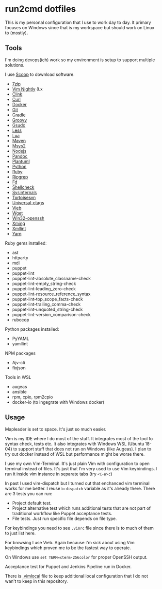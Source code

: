 # run2cmd dotfiles

This is my personal configuration that I use to work day to day. It primary focuses on Windows since that is my workspace but should work on Linux to (mostly).

## Tools

I'm doing devops(ich) work so my environment is setup to support multiple solutions.

I use [Scoop](https://scoop.sh/) to download software.

- [7zip](https://www.7-zip.org/)
- [Vim Nightly](https://github.com/vim/vim-win32-installer/releases/) 8.x
- [Clink](https://chrisant996.github.io/clink/)
- [Curl](https://curl.haxx.se/)
- [Docker](https://www.docker.com/)
- [Git](https://gitforwindows.org)
- [Gradle](https://gradle.org)
- [Groovy](https://www.groovy-lang.org)
- [Gsudo](https://github.com/gerardog/gsudo)
- [Less](http://www.greenwoodsoftware.com/less/)
- [Lua](http://www.lua.org)
- [Maven](https://maven.apache.org/)
- [Msys2](http://msys2.github.io)
- [Nodejs](https://spdx.org/licenses/MIT.html)
- [Pandoc](https://pandoc.org)
- [Plantuml](http://plantuml.com/)
- [Python](https://www.python.org/)
- [Ruby](https://rubyinstaller.org)
- [Ripgrep](https://github.com/BurntSushi/ripgrep)
- [Fd](https://github.com/sharkdp/fd)
- [Shellcheck](https://shellcheck.net/)
- [Sysinternals](https://docs.microsoft.com/en-us/sysinternals/)
- [Tortoisesvn](https://tortoisesvn.net)
- [Universal-ctags](https://ctags.io)
- [Vieb](https://vieb.dev/)
- [Wget](https://eternallybored.org/misc/wget/)
- [Win32-openssh](https://github.com/PowerShell/Win32-OpenSSH)
- [Xming](http://www.straightrunning.com/XmingNotes/)
- [Xmllint](http://xmlsoft.org/)
- [Yarn](https://yarnpkg.com/)

Ruby gems installed:

- ast
- httparty
- mdl
- puppet
- puppet-lint
- puppet-lint-absolute_classname-check
- puppet-lint-empty_string-check
- puppet-lint-leading_zero-check
- puppet-lint-resource_reference_syntax
- puppet-lint-top_scope_facts-check
- puppet-lint-trailing_comma-check
- puppet-lint-unquoted_string-check
- puppet-lint-version_comparison-check
- rubocop

Python packages installed:

- PyYAML
- yamllint

NPM packages

- Ajv-cli
- fixjson

Tools in WSL

- augeas
- ansible
- rpm, cpio, rpm2cpio
- docker-io (to ingegrate with Windows docker)

## Usage

Mapleader is set to space. It's just so much easier.

Vim is my IDE where I do most of the stuff. It integrates most of the tool fo syntax check, tests etc. It also integrates with Windows WSL (Ubuntu 18-04) to support stuff that does not run on Windows (like Augeas). I plan to try out docker instead of WSL but performance might be worse there.

I use my own Vim-Terminal. It's just plain Vim with configuration to open terminal instead of files. It's just that I'm very used to use Vim keybindings. I run it inside vim instance in separate tabs (try `<C-W>c`)

In past I used vim-dispatch but I turned out that enchanced vim terminal works for me better. I reuse `b:dispatch` variable as it's already there. There are 3 tests you can run:

- Project default test.
- Project alternative test which runs additional tests that are not part of traditional workflow like Puppet acceptance tests.
- File tests. Just run specific file depends on file type.

For keybindings you need to see `.vimrc` file since there is to much of them to just list here.

For browsing I use Vieb. Again because I'm sick about using Vim keybindings which proven me to be the fastest way to operate.

On Windows use `set TERM=xterm-256color` for proper OpenSSH output.

Acceptance test for Puppet and Jenkins Pipeline run in Docker.

There is [.vimlocal](.vimlocal) file to keep additional local configuration that I do not wan't to keep in this repository.
